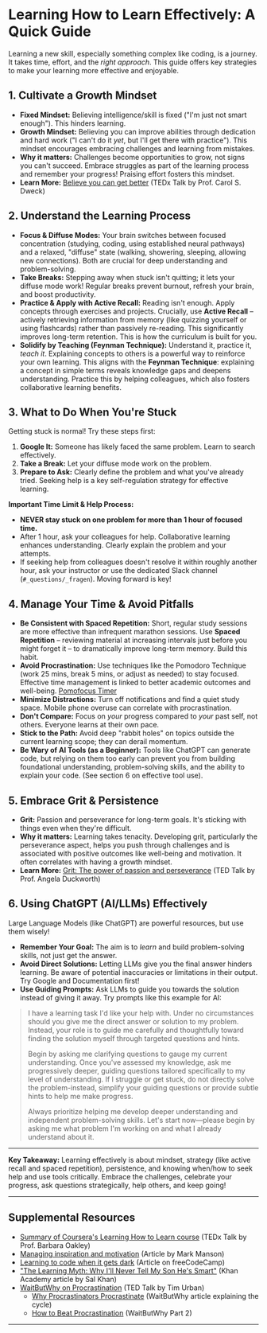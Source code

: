 # Learning How to Learn Effectively: A Quick Guide

Learning a new skill, especially something complex like coding, is a journey. It takes time, effort, and the _right approach_. This guide offers key strategies to make your learning more effective and enjoyable.

## 1. Cultivate a Growth Mindset

- **Fixed Mindset:** Believing intelligence/skill is fixed ("I'm just not smart enough"). This hinders learning.
- **Growth Mindset:** Believing you can improve abilities through dedication and hard work ("I can't do it _yet_, but I'll get there with practice"). This mindset encourages embracing challenges and learning from mistakes.
- **Why it matters:** Challenges become opportunities to grow, not signs you can't succeed. Embrace struggles as part of the learning process and remember your progress! Praising effort fosters this mindset.
- **Learn More:** [Believe you can get better](https://www.youtube.com/watch?v=J-swZaKN2Ic) (TEDx Talk by Prof. Carol S. Dweck)

## 2. Understand the Learning Process

- **Focus & Diffuse Modes:** Your brain switches between focused concentration (studying, coding, using established neural pathways) and a relaxed, "diffuse" state (walking, showering, sleeping, allowing new connections). Both are crucial for deep understanding and problem-solving.
- **Take Breaks:** Stepping away when stuck isn't quitting; it lets your diffuse mode work! Regular breaks prevent burnout, refresh your brain, and boost productivity.
- **Practice & Apply with Active Recall:** Reading isn't enough. Apply concepts through exercises and projects. Crucially, use **Active Recall** – actively retrieving information from memory (like quizzing yourself or using flashcards) rather than passively re-reading. This significantly improves long-term retention. This is how the curriculum is built for you.
- **Solidify by Teaching (Feynman Technique):** Understand it, practice it, _teach it_. Explaining concepts to others is a powerful way to reinforce your own learning. This aligns with the **Feynman Technique**: explaining a concept in simple terms reveals knowledge gaps and deepens understanding. Practice this by helping colleagues, which also fosters collaborative learning benefits.

## 3. What to Do When You're Stuck

Getting stuck is normal! Try these steps first:

1. **Google It:** Someone has likely faced the same problem. Learn to search effectively.
2. **Take a Break:** Let your diffuse mode work on the problem.
3. **Prepare to Ask:** Clearly define the problem and what you've already tried. Seeking help is a key self-regulation strategy for effective learning.

**Important Time Limit & Help Process:**

- **NEVER stay stuck on one problem for more than 1 hour of focused time.**
- After 1 hour, ask your colleagues for help. Collaborative learning enhances understanding. Clearly explain the problem and your attempts.
- If seeking help from colleagues doesn't resolve it within roughly another hour, ask your instructor or use the dedicated Slack channel (`#_questions/_fragen`). Moving forward is key!

## 4. Manage Your Time & Avoid Pitfalls

- **Be Consistent with Spaced Repetition:** Short, regular study sessions are more effective than infrequent marathon sessions. Use **Spaced Repetition** – reviewing material at increasing intervals just before you might forget it – to dramatically improve long-term memory. Build this habit.
- **Avoid Procrastination:** Use techniques like the Pomodoro Technique (work 25 mins, break 5 mins, or adjust as needed) to stay focused. Effective time management is linked to better academic outcomes and well-being. [Pomofocus Timer](https://pomofocus.io/)
- **Minimize Distractions:** Turn off notifications and find a quiet study space. Mobile phone overuse can correlate with procrastination.
- **Don't Compare:** Focus on _your_ progress compared to _your_ past self, not others. Everyone learns at their own pace.
- **Stick to the Path:** Avoid deep "rabbit holes" on topics outside the current learning scope; they can derail momentum.
- **Be Wary of AI Tools (as a Beginner):** Tools like ChatGPT can generate code, but relying on them too early can prevent you from building foundational understanding, problem-solving skills, and the ability to explain your code. (See section 6 on effective tool use).

## 5. Embrace Grit & Persistence

- **Grit:** Passion and perseverance for long-term goals. It's sticking with things even when they're difficult.
- **Why it matters:** Learning takes tenacity. Developing grit, particularly the perseverance aspect, helps you push through challenges and is associated with positive outcomes like well-being and motivation. It often correlates with having a growth mindset.
- **Learn More:** [Grit: The power of passion and perseverance](https://youtu.be/H14bBuluwB8?si=BWab-yYEp6qFEp3I) (TED Talk by Prof. Angela Duckworth)

## 6. Using ChatGPT (AI/LLMs) Effectively

Large Language Models (like ChatGPT) are powerful resources, but use them wisely!

- **Remember Your Goal:** The aim is to _learn_ and build problem-solving skills, not just get the answer.
- **Avoid Direct Solutions:** Letting LLMs give you the final answer hinders learning. Be aware of potential inaccuracies or limitations in their output. Try Google and Documentation first!
- **Use Guiding Prompts:** Ask LLMs to guide you towards the solution instead of giving it away. Try prompts like this example for AI:

> I have a learning task I'd like your help with. Under no circumstances should you give me the direct answer or solution to my problem. Instead, your role is to guide me carefully and thoughtfully toward finding the solution myself through targeted questions and hints.
>
> Begin by asking me clarifying questions to gauge my current understanding. Once you've assessed my knowledge, ask me progressively deeper, guiding questions tailored specifically to my level of understanding. If I struggle or get stuck, do not directly solve the problem-instead, simplify your guiding questions or provide subtle hints to help me make progress.
>
> Always prioritize helping me develop deeper understanding and independent problem-solving skills. Let's start now—please begin by asking me what problem I'm working on and what I already understand about it.

---

**Key Takeaway:** Learning effectively is about mindset, strategy (like active recall and spaced repetition), persistence, and knowing when/how to seek help and use tools critically. Embrace the challenges, celebrate your progress, ask questions strategically, help others, and keep going!

---

## Supplemental Resources

- [Summary of Coursera's Learning How to Learn course](https://youtu.be/O96fE1E-rf8?si=cf2nFuzZCBP7bdS1) (TEDx Talk by Prof. Barbara Oakley)
- [Managing inspiration and motivation](https://markmanson.net/how-to-get-motivated) (Article by Mark Manson)
- [Learning to code when it gets dark](https://www.freecodecamp.org/news/learning-to-code-when-it-gets-dark-e485edfb58fd#.yjh0fehje) (Article on freeCodeCamp)
- ["The Learning Myth: Why I'll Never Tell My Son He's Smart"](https://www.khanacademy.org/college-careers-more/talks-and-interviews/talks-and-interviews-unit/conversations-with-sal/a/the-learning-myth-why-ill-never-tell-my-son-hes-smart) (Khan Academy article by Sal Khan)
- [WaitButWhy on Procrastination](https://www.youtube.com/watch?v=arj7oStGLkU) (TED Talk by Tim Urban)
  - [Why Procrastinators Procrastinate](https://waitbutwhy.com/2013/10/why-procrastinators-procrastinate.html) (WaitButWhy article explaining the cycle)
  - [How to Beat Procrastination](https://waitbutwhy.com/2013/11/how-to-beat-procrastination.html) (WaitButWhy Part 2)

---
